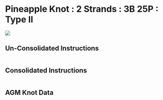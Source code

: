 # Pineapple Knot : 2 Strands : 3B 25P : Type II

![](../assets/images/pk-cookbook/)


## Un-Consolidated Instructions

```

```

## Consolidated Instructions

```

```

## AGM Knot Data

```

```
